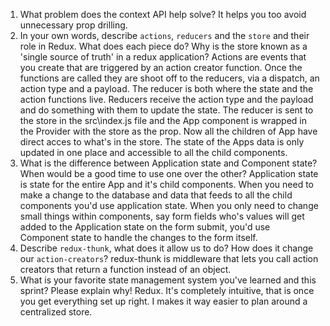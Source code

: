 1. What problem does the context API help solve?
   It helps you too avoid unnecessary prop drilling.
1. In your own words, describe `actions`, `reducers` and the `store` and their role in Redux. What does each piece do? Why is the store known as a 'single source of truth' in a redux application?
   Actions are events that you create that are triggered by an action creator function. Once the functions are called they are shoot off to the reducers, via a dispatch, an action type and a payload. The reducer is both where the state and the action functions live. Reducers receive the action type and the payload and do something with them to update the state. The reducer is sent to the store in the src\index.js file and the App component is wrapped in the Provider with the store as the prop. Now all the children of App have direct acces to what's in the store. The state of the Apps data is only updated in one place and accessible to all the child components.
1. What is the difference between Application state and Component state? When would be a good time to use one over the other?
   Application state is state for the entire App and it's child components. When you need to make a change to the database and data that feeds to all the child components you'd use application state. When you only need to change small things within components, say form fields who's values will get added to the Application state on the form submit, you'd use Component state to handle the changes to the form itself.
1. Describe `redux-thunk`, what does it allow us to do? How does it change our `action-creators`?
   redux-thunk is middleware that lets you call action creators that return a function instead of an object.
1. What is your favorite state management system you've learned and this sprint? Please explain why!
   Redux. It's completely intuitive, that is once you get everything set up right. I makes it way easier to plan around a centralized store.
